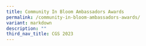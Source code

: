 ```yaml
---
title: Community In Bloom Ambassadors Awards
permalink: /community-in-bloom-ambassadors-awards/
variant: markdown
description: ""
third_nav_title: CGS 2023
---
```

